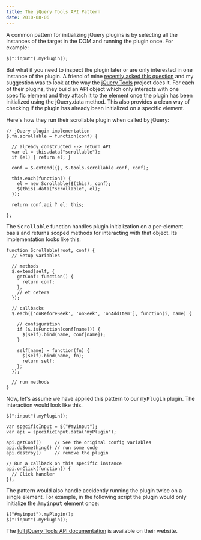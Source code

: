```yaml
--- 
title: The jQuery Tools API Pattern
date: 2010-08-06
---
```


[recently asked this question]: http://forum.jquery.com/topic/return-customized-default-values-for-each-in-a-plugin
[jQuery Tools]: http://flowplayer.org/tools/
[full jQuery Tools API documentation]: http://flowplayer.org/tools/documentation/scripting.html#api

A common pattern for initializing jQuery plugins is by selecting all the instances of the target in the DOM and running the plugin once. For example:

    $(":input").myPlugin();

But what if you need to inspect the plugin later or are only interested in one instance of the plugin. A friend of mine [recently asked this question] and my suggestion was to look at the way the [jQuery Tools] project does it. For each of their plugins, they build an API object which only interacts with one specific element and they attach it to the element once the plugin has been initialized using the jQuery.data method. This also provides a clean way of checking if the plugin has already been initialized on a specific element.

Here's how they run their scrollable plugin when called by jQuery:

    // jQuery plugin implementation
    $.fn.scrollable = function(conf) { 
      
      // already constructed --> return API
      var el = this.data("scrollable");
      if (el) { return el; }     

      conf = $.extend({}, $.tools.scrollable.conf, conf); 
    
      this.each(function() {      
        el = new Scrollable($(this), conf);
        $(this).data("scrollable", el); 
      });
    
      return conf.api ? el: this; 
    
    };

The <tt>Scrollable</tt> function handles plugin initialization on a per-element basis and returns scoped methods for interacting with that object. Its implementation looks like this:

    function Scrollable(root, conf) {   
      // Setup variables
      
      // methods
      $.extend(self, {
        getConf: function() {
          return conf;  
        },      
        // et cetera
      });
        
      // callbacks  
      $.each(['onBeforeSeek', 'onSeek', 'onAddItem'], function(i, name) {
        
        // configuration
        if ($.isFunction(conf[name])) { 
          $(self).bind(name, conf[name]); 
        }
      
        self[name] = function(fn) {
          $(self).bind(name, fn);
          return self;
        };
      });  
    
      // run methods
    }

Now, let's assume we have applied this pattern to our <tt>myPlugin</tt> plugin. The interaction would look like this.

    $(":input").myPlugin();
    
    var specificInput = $("#myinput");
    var api = specificInput.data("myPlugin");
    
    api.getConf()     // See the original config variables
    api.doSomething() // run some code
    api.destroy()     // remove the plugin
    
    // Run a callback on this specific instance
    api.onClick(function() { 
      // Click handler
    });

The pattern would also handle accidently running the plugin twice on a single element. For example, in the following script the plugin would only initialize the <tt>#myinput</tt> element once:

    $("#myinput").myPlugin();
    $(":input").myPlugin();

The [full jQuery Tools API documentation] is available on their website.
